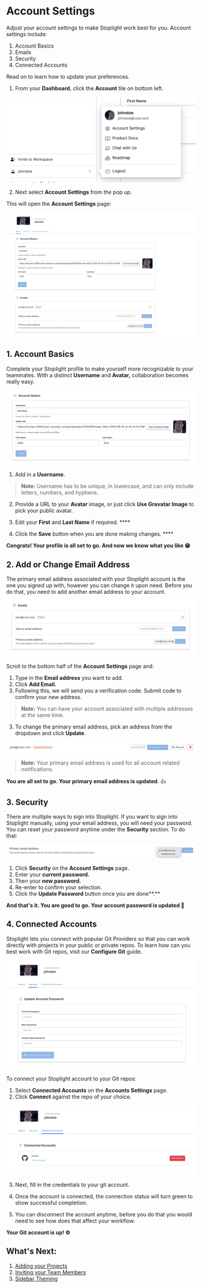 

# Account Settings

Adjust your account settings to make Stoplight work best for you. Account settings include: 

1. Account Basics 
2. Emails
3. Security 
4. Connected Accounts

Read on to learn how to update your preferences. 

1. From your **Dashboard**, click the **Account** tile on bottom left. 

![Account Settings](../assets/images/accsettings1.png)

2. Next select **Account Settings** from the pop up. 

This will open the **Account Settings** page: 

![Account Settings](../assets/images/accsettings2.png)


## 1. Account Basics

Complete your Stoplight profile to make yourself more recognizable to your teammates. With a distinct **Username** and **Avatar,** collaboration becomes really easy. 

![Account Settings](../assets/images/accsettings3.png)

1. Add in a **Username**. 

> **Note:** Username has to be unique, in lowercase, and can only include letters, numbers,  and hyphens. 

2. Provide a URL to your **Avatar** image, or just click **Use Gravatar Image** to pick your public avatar. 

3. Edit your **First** and **Last Name** if required. ****

4. Click the **Save** button when you are done making changes. ****

**Congrats! Your profile is all set to go. And now we know what you like 😁**

## 2. Add or Change Email Address

The primary email address associated with your Stoplight account is the one you signed up with, however you can change it upon need. Before you do that, you need to add another email address to your account. 

![Account Settings](../assets/images/accsettings4.png)

Scroll to the bottom half of the **Account Settings** page and: 

1. Type in the **Email address** you want to add. 
2. Click **Add Email.** 
3. Following this, we will send you a verification code. Submit code to confirm your new address. 

    

> **Note:** You can have your account associated with multiple addresses at the same time.

3. To change the primary email address, pick an address from the dropdown and click **Update**. 

![Account Settings](../assets/images/accsettings5.png)

> **Note:** Your primary email address is used for all account related notifications. 

**You are all set to go. Your primary email address is updated**. 👍

## 3. Security

There are multiple ways to sign into Stoplight. If you want to sign into Stoplight manually, using your email address, you will need your password. You can reset your password anytime under the **Security** section. To do that:

![Account Settings](../assets/images/accsettings6.png)

1. Click **Security** on the **Account Settings** page. 
2. Enter your **current password.** 
3. Then your **new password.** 
4. Re-enter to confirm your selection. 
5. Click the **Update Password** button once you are done**.** 

**And that's it. You are good to go. Your account password is updated 🔐**

## 4. **Connected Accounts**

Stoplight lets you connect with popular Git Providers so that you can work directly with projects in your public or private repos. To learn how can you best work with Git repos, visit our **Configure Git** guide. 

![Account Settings](../assets/images/accsettings7.png)

To connect your Stoplight account to your Git repos: 

1. Select **Connected Accounts** on the **Accounts Settings** page. 
2. Click **Connect** against the repo of your choice. 

![Account Settings](../assets/images/accsettings8.png)

3. Next, fill in the credentials to your git account. 

4. Once the account is connected, the connection status will turn green to show successful completion. 

5. You can disconnect the account anytime, before you do that you would need to see how does that affect your workflow. 

**Your Git account is up! ⚙️**

## What's Next:

1. [Adding your Projects ](https://meta.stoplight.io/docs/platform/1.-quickstarts/add-projects-quickstart.md)
2. [Inviting your Team Members](https://meta.stoplight.io/docs/platform/2.-workspaces/d.inviting-your-team.md)
3. [Sidebar Theming](e.sidebar-theme.md)